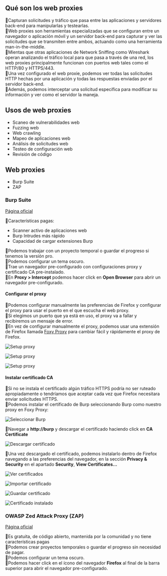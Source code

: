 ## Qué son los web proxies
🔹Capturan solicitudes y tráfico que pasa entre las aplicaciones y servidores back-end para manipularlas y testearlas.<br />
🔹Web proxies son herramientas especializadas que se configuran entre un navegador o aplicación móvil y un servidor back-end para capturar y ver las solicitudes que se transmiten entre ambos, actuando como una herramienta man-in-the-middle.<br />
🔹Mientas que otras aplicaciones de Network Sniffing como Wireshark operan analizando el tráfico local para que pasa a través de una red, los web proxies principalmente funcionan con puertos web tales como el HTTP/80 y HTTPS/443.<br />
🔹Una vez configurado el web proxie, podemos ver todas las solicitudes HTTP hechas por una aplicación y todas las respuestas enviadas por el servidor back-end.<br />
🔹Además, podemos interceptar una solicitud específica para modificar su información y ver como el servidor la maneja.<br />

## Usos de web proxies
- Scaneo de vulnerabilidades web
- Fuzzing web
- Web crawling
- Mapeo de aplicaciones web
- Análisis de solicitudes web
- Testeo de configuración web
- Revisión de código

## Web proxies
- Burp Suite
- ZAP

### Burp Suite
[Página oficial](https://portswigger.net/burp)<br />

🔹Características pagas:
- Scanner activo de aplicaciones web
- Burp Intrudes más rápido
- Capacidad de cargar extensiones Burp

🔹Podemos trabajar con un proyecto temporal o guardar el progreso si tenemos la versión pro.<br />
🔹Podemos configurar un tema oscuro.<br />
🔹Trae un navegador pre-configurado con configuraciones proxy y certificado CA pre-instalado.<br />
🔹En **Proxy > Intercept** podemos hacer click en **Open Browser** para abrir un navegador pre-configurado.<br />

#### Configurar el proxy
🔹Podemos configurar manualmente las preferencias de Firefox y configurar el proxy para usar el puerto en el que escucha el web proxy.<br />
🔹Si elegimos un puerto que ya está en uso, el proxy va a fallar y recibiremos un mensaje de error.<br />
🔹En vez de configurar manualmente el proxy, podemos usar una extensión de Firefox llamada [Foxy Proxy](https://addons.mozilla.org/en-US/firefox/addon/foxyproxy-standard/) para cambiar fácil y rápidamente el proxy de Firefox.<br />

![Setup proxy](images/setup-proxy-1.png)

![Setup proxy](images/setup-proxy-2.png)

![Setup proxy](images/setup-proxy-3.png)

#### Instalar certificado CA
🔹Si no se instala el certificado algún tráfico HTTPS podría no ser ruteado apropiadamente o tendríamos que aceptar cada vez que Firefox necesitara enviar solicitudes HTTPS.<br />
🔹Podemos instalar el certificado de Burp seleccionando Burp como nuestro proxy en Foxy Proxy:<br />

![Seleccionar Burp](images/select-burp.png)

🔹Navegar a **http://burp** y descargar el certificado haciendo click en **CA Certificate**<br />

![Descargar certificado](images/select-certificate.png)

🔹Una vez descargado el certificado, podemos instalarlo dentro de Firefox navegando a las preferencias del navegador, en la sección **Privacy & Security** en el apartado **Security**, **View Certificates...**

![Ver certificados](images/view-certificates.png)

![Importar certificado](images/import-certificate.png)

![Guardar certificado](images/save-certificate.png)

![Certificado instalado](images/certificate.png)

### OWASP Zed Attack Proxy (ZAP)
[Página oficial](https://www.zaproxy.org/)<br />

🔹Es gratuita, de código abierto, mantenida por la comunidad y no tiene características pagas<br />
🔹Podemos crear proyectos temporales o guardar el progreso sin necesidad de pagar.<br />
🔹Podemos configurar un tema oscuro.<br />
🔹Podemos hacer click en el ícono del navegador **Firefox** al final de la barra superior para abrir el navegador pre-configurado.<br />